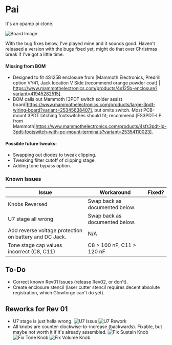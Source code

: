 # Pai

It's an opamp pi clone. 

![Board Image](/Docs/images/pai_img_3d.png)

With the bug fixes below, I've played mine and it sounds good. Haven't released a version with the bugs fixed yet, might do that over Christmas break if I've got a little time. 

#### Missing from BOM
* Designed to fit 4S125B enclosure from [Mammoth Electronics, Predrill option VY41, Jack location V Side (recommend orange powder coat) | https://www.mammothelectronics.com/products/4s125b-enclosure?variant=41945282515].
* BOM calls out Mammoth [3PDT switch solder assist board|https://www.mammothelectronics.com/products/large-3pdt-wiring-board?variant=25345638407], but omits switch. Most PCB-mount 3PDT latching footswitches should fit; recommend [FS3PDT-LP from Mammoth|https://www.mammothelectronics.com/products/4sfs3pdt-lp-3pdt-footswitch-with-pc-mount-terminals?variant=25354110023].

#### Possible future tweaks: 
* Swapping out diodes to tweak clipping. 
* Tweaking filter cutoff of clipping stage. 
* Adding tone bypass option.

### Known Issues
|Issue| Workaround | Fixed?|
| --- | ---- | ---- |
|Knobs Reversed|Swap back as documented below.| |
|U7 stage all wrong|Swap back as documented below.| |
|Add reverse voltage protection on battery and DC Jack.|N/A| |
|Tone stage cap values incorrect (C8, C11)|C8 > 100 nF, C11 > 120 nF| |

## To-Do
* Correct known Rev01 Issues (release Rev02, or don't).
* Create enclosure stencil (laser cutter stencil requires decent absolute registration, which Glowforge can't do yet).

## Reworks for Rev 01
* U7 stage is just hella wrong. 
![U7 Issue](/Docs/reworks/Rev01/u7_issue.jpg)
![U7 Rework](/Docs/reworks/Rev01/U7_rework.jpg)
* All knobs are counter-clockwise-to-increase (backwards). Fixable, but maybe not worth it if it's already assembled.
![Fix Sustain Knob](/Docs/reworks/Rev01/sus_knob_flip.PNG)
![Fix Tone Knob](/Docs/reworks/Rev01/tone_knob_flip.PNG)
![Fix Volume Knob](/Docs/reworks/Rev01/vol_knob_flip.PNG)
